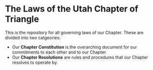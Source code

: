 # The Laws of the Utah Chapter of Triangle

This is the repository for all governing laws of our Chapter. These are divided into two catgeories:

- Our **Chapter Constitution** is the overarching document for our commitments to each other and to our Chapter.
- Our **Chapter Resolutions** are rules and procedures that our Chapter resolves to operate by.
